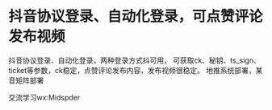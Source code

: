 # 抖音协议登录、自动化登录，可点赞评论发布视频
抖音协议登录、自动化登录，两种登录方式抖可用，
可获取ck、秘钥、ts_sign、ticket等参数，ck稳定，点赞评论发布内容，发布视频很稳定。
地推系统部署，某音矩阵部署

交流学习wx:Midspder
